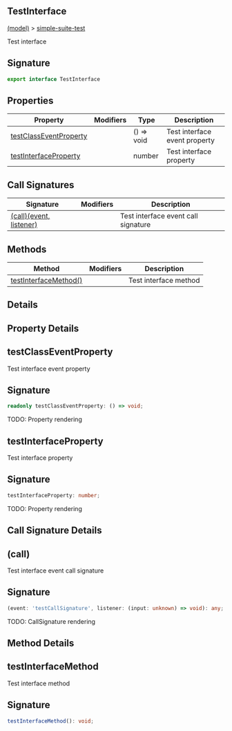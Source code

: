 
## TestInterface

[(model)](/index) &gt; [simple-suite-test](/simple-suite-test)

Test interface

## Signature

```typescript
export interface TestInterface 
```

## Properties

|  Property | Modifiers | Type | Description |
|  --- | --- | --- | --- |
|  [testClassEventProperty](/simple-suite-test/testinterface#testclasseventproperty-PropertySignature) |  | () =&gt; void | Test interface event property |
|  [testInterfaceProperty](/simple-suite-test/testinterface#testinterfaceproperty-PropertySignature) |  | number | Test interface property |

## Call Signatures

|  Signature | Modifiers | Description |
|  --- | --- | --- |
|  [(call)(event, listener)](/simple-suite-test/testinterface#_call_-CallSignature) |  | Test interface event call signature |

## Methods

|  Method | Modifiers | Description |
|  --- | --- | --- |
|  [testInterfaceMethod()](/simple-suite-test/testinterface#testinterfacemethod-MethodSignature) |  | Test interface method |

## Details

## Property Details

## testClassEventProperty

Test interface event property

## Signature

```typescript
readonly testClassEventProperty: () => void;
```
TODO: Property rendering

## testInterfaceProperty

Test interface property

## Signature

```typescript
testInterfaceProperty: number;
```
TODO: Property rendering

## Call Signature Details

## (call)

Test interface event call signature

## Signature

```typescript
(event: 'testCallSignature', listener: (input: unknown) => void): any;
```
TODO: CallSignature rendering

## Method Details

## testInterfaceMethod

Test interface method

## Signature

```typescript
testInterfaceMethod(): void;
```
